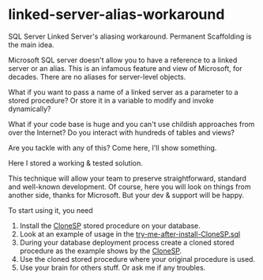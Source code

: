 # linked-server-alias-workaround
SQL Server Linked Server's aliasing workaround. Permanent Scaffolding is the main idea.

Microsoft SQL server doesn't allow you to have a reference to a linked server or an alias.
This is an infamous feature and view of Microsoft, for decades. There are no aliases for server-level objects.

What if you want to pass a name of a linked server as a parameter to a stored procedure?
Or store it in a variable to modify and invoke dynamically?

What if your code base is huge and you can't use childish approaches from over the Internet?
Do you interact with hundreds of tables and views?

Are you tackle with any of this? Come here, I'll show something.

Here I stored a working & tested solution.

This technique will allow your team to preserve straightforward, standard and well-known development.
Of course, here you will look on things from another side, thanks for Microsoft.
But your dev & support will be happy.

To start using it, you need
1. Install the [CloneSP](https://github.com/it3xl/linked-server-alias-workaround/blob/master/CloneSP.sql) stored procedure on your database.
2. Look at an example of usage in the [try-me-after-install-CloneSP.sql](https://github.com/it3xl/linked-server-alias-workaround/blob/master/try-me-after-install-CloneSP.sql)
3. During your database deployment process create a cloned stored procedure as the example shows by the [CloneSP](https://github.com/it3xl/linked-server-alias-workaround/blob/master/CloneSP.sql).
4. Use the cloned stored procedure where your original procedure is used.
5. Use your brain for others stuff. Or ask me if any troubles.
